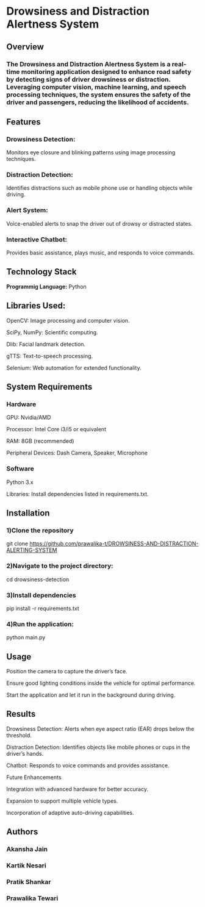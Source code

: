 # **Drowsiness and Distraction Alertness System**

## **Overview** 

### The Drowsiness and Distraction Alertness System is a real-time monitoring application designed to enhance road safety by detecting signs of driver drowsiness or distraction. Leveraging computer vision, machine learning, and speech processing techniques, the system ensures the safety of the driver and passengers, reducing the likelihood of accidents.

## **Features**

### Drowsiness Detection: 
Monitors eye closure and blinking patterns using image processing techniques.

### Distraction Detection: 
Identifies distractions such as mobile phone use or handling objects while driving.

### Alert System: 
Voice-enabled alerts to snap the driver out of drowsy or distracted states.

### Interactive Chatbot: 
Provides basic assistance, plays music, and responds to voice commands.

## Technology Stack
**Programmig Language:** Python

## Libraries Used:

OpenCV: Image processing and computer vision.

SciPy, NumPy: Scientific computing.

Dlib: Facial landmark detection.

gTTS: Text-to-speech processing.

Selenium: Web automation for extended functionality.


## System Requirements
### Hardware
GPU: Nvidia/AMD

Processor: Intel Core i3/i5 or equivalent

RAM: 8GB (recommended)

Peripheral Devices: Dash Camera, Speaker, Microphone


### Software
Python 3.x

Libraries: Install dependencies listed in requirements.txt.

## Installation
### 1)Clone the repository
git clone https://github.com/prawalika-t/DROWSINESS-AND-DISTRACTION-ALERTING-SYSTEM

### 2)Navigate to the project directory:
cd drowsiness-detection

### 3)Install dependencies
pip install -r requirements.txt

### 4)Run the application:
python main.py


## Usage
Position the camera to capture the driver’s face.

Ensure good lighting conditions inside the vehicle for optimal performance.

Start the application and let it run in the background during driving.

## Results
Drowsiness Detection: Alerts when eye aspect ratio (EAR) drops below the threshold.

Distraction Detection: Identifies objects like mobile phones or cups in the driver’s hands.

Chatbot: Responds to voice commands and provides assistance.

Future Enhancements

Integration with advanced hardware for better accuracy.

Expansion to support multiple vehicle types.

Incorporation of adaptive auto-driving capabilities.

## Authors

### Akansha Jain

### Kartik Nesari

### Pratik Shankar

### Prawalika Tewari
